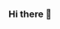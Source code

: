 ### Hi there 👋

<!--
**attaullahwardag/attaullahwardag** is a ✨ _special_ ✨ repository because its `README.md` (this file) appears on your GitHub profile.

Here are some ideas to get you started:

- 🔭 I’m currently working on Core php, Wordpress, Laravel
- 🌱 I’m currently learning React 
- 👯 I’m looking to collaborate on ...
- 🤔 I’m looking for help with ...
- 💬 Ask me about ...
- 📫 How to reach me: wardag.atta@gmail.com
- 😄 Pronouns: ...
- ⚡ Fun fact: ...
-->
